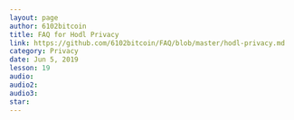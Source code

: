 ```yaml
---
layout: page
author: 6102bitcoin
title: FAQ for Hodl Privacy
link: https://github.com/6102bitcoin/FAQ/blob/master/hodl-privacy.md
category: Privacy
date: Jun 5, 2019
lesson: 19
audio: 
audio2: 
audio3: 
star: 
---
```

